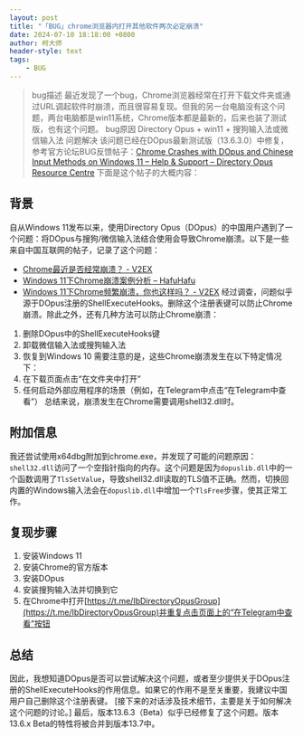 ```yaml
---
layout: post
title: "「BUG」chrome浏览器内打开其他软件两次必定崩溃"
date: 2024-07-10 18:18:00 +0800
author: 柯大师
header-style: text
tags:
    - BUG
---
```


> bug描述
最近发现了一个bug，Chrome浏览器经常在打开下载文件夹或通过URL调起软件时崩溃，而且很容易复现。但我的另一台电脑没有这个问题，两台电脑都是win11系统，Chrome版本都是最新的，后来也装了测试版，也有这个问题。
> bug原因
Directory Opus + win11 + 搜狗输入法或微信输入法
> 问题解决
该问题已经在DOpus最新测试版（13.6.3.0）中修复，参考官方论坛BUG反馈帖子：[Chrome Crashes with DOpus and Chinese Input Methods on Windows 11 – Help & Support – Directory Opus Resource Centre](https://resource.dopus.com/t/chrome-crashes-with-dopus-and-chinese-input-methods-on-windows-11/50811)
下面是这个帖子的大概内容：
## 背景
自从Windows 11发布以来，使用Directory Opus（DOpus）的中国用户遇到了一个问题：将DOpus与搜狗/微信输入法结合使用会导致Chrome崩溃。以下是一些来自中国互联网的帖子，记录了这个问题：
  * [Chrome最近是否经常崩溃？ - V2EX](www.v2ex.com)
  * [Windows 11下Chrome崩溃案例分析 – HafuHafu](hafuhafu.com)
  * [Windows 11下Chrome频繁崩溃，你也这样吗？ - V2EX](machbbs.com)
经过调查，问题似乎源于DOpus注册的ShellExecuteHooks。删除这个注册表键可以防止Chrome崩溃。除此之外，还有几种方法可以防止Chrome崩溃：
  1. 删除DOpus中的ShellExecuteHooks键
  2. 卸载微信输入法或搜狗输入法
  3. 恢复到Windows 10
需要注意的是，这些Chrome崩溃发生在以下特定情况下：
1. 在下载页面点击“在文件夹中打开”
2. 任何启动外部应用程序的场景（例如，在Telegram中点击“在Telegram中查看”）
总结来说，崩溃发生在Chrome需要调用shell32.dll时。
## 附加信息
我还尝试使用x64dbg附加到chrome.exe，并发现了可能的问题原因：`shell32.dll`访问了一个空指针指向的内存。这个问题是因为`dopuslib.dll`中的一个函数调用了`TlsSetValue`，导致shell32.dll读取的TLS值不正确。然而，切换回内置的Windows输入法会在`dopuslib.dll`中增加一个`TlsFree`步骤，使其正常工作。
## 复现步骤
  1. 安装Windows 11
  2. 安装Chrome的官方版本
  3. 安装DOpus
  4. 安装搜狗输入法并切换到它
  5. 在Chrome中打开[https://t.me/IbDirectoryOpusGroup](https://t.me/IbDirectoryOpusGroup)并重复点击页面上的“在Telegram中查看”按钮
## 总结
因此，我想知道DOpus是否可以尝试解决这个问题，或者至少提供关于DOpus注册的ShellExecuteHooks的作用信息。如果它的作用不是至关重要，我建议中国用户自己删除这个注册表键。
[接下来的对话涉及技术细节，主要是关于如何解决这个问题的讨论。]
最后，版本13.6.3（Beta）似乎已经修复了这个问题。版本13.6.x Beta的特性将被合并到版本13.7中。
